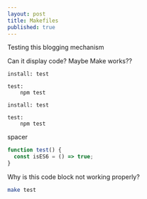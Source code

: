 ```yaml
---
layout: post
title: Makefiles
published: true
---
```


Testing this blogging mechanism

Can it display code? Maybe Make works??


~~~ Make
install: test

test:
    npm test
~~~ 


~~~ make
install: test

test:
    npm test
~~~ 

spacer

~~~ javascript
function test() {
  const isES6 = () => true;
}
~~~ 

Why is this code block not working properly?


~~~ bash
make test
~~~
